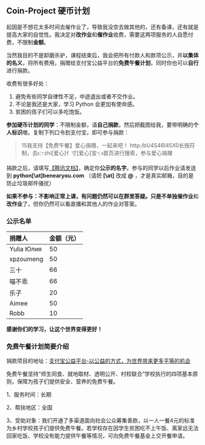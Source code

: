 ## Coin-Project 硬币计划

起因是不想花太多时间去催作业了，导致我没空去做其他的，还有备课，还有就是提高大家的自觉性。我决定对**改作业**和**催作业**收费，需要这两项服务的人自愿付费，不限制**金额**。

当然我目的不是卸磨杀驴，课程结束后，我会把所有付款人和款项公示，并**以集体的名义**，将所有费用，捐赠给支付宝公益平台的**免费午餐计划**，同时你也可以**自行**进行捐款。

收费有很多好处：

1. 避免有些同学自律性不足，中途退出或者不交作业。
2. 不论是我还是大家，学习 Python 会更加有使命感。
3. 贫困的孩子们可以多吃饱饭。

**参加硬币计划的同学**：不限制金额，请**自己捐款**，然后把截图给我，要带明确的**个人标识**嗷。复制下列口令到支付宝，即可参与捐款：

> 15我支持【免费午餐】爱心捐赠，一起来吧！ http:/bU4S46I45X0长按苻制，去👉zhi[爱心]亻寸[爱心]宝👈首页进行搜索，参与爱心捐赠

捐款之后，请填写[【腾讯文档】](https://docs.qq.com/form/page/DUk92eGdycGZzVXlr?_w_tencentdocx_form=1)，确定你**公示的名字**。参与的同学以后作业请发送到 **python[\at]benearyou.com** （请把 **[\at]** 改成 **@** ，才是真实邮箱，目的是防止垃圾邮件骚扰）



**如果不参与：**不影响正常上课，有问题仍然可以在群里答疑。只是不单独**催作业**和**改作业**了，但你仍然可以看直播和其他人的作业对答案。


### 公示名单

| 捐赠人     | 金额（元） |
| :--------- | ---------- |
| Yulia Юлия | 50         |
| xpzoumeng  | 50         |
| 三十       | 66         |
| 喵不乖     | 66         |
| 乐子       | 20         |
| Aimee      | 50         |
| Robb       | 10         |

**感谢你们的学习，让这个世界变得更好！**

### 免费午餐计划简要介绍

捐款项目的地址：[支付宝公益平台-以公益的方式，为世界带来更多平等的机会](https://love.alipay.com/donate/itemDetail.htm?name=2014010616214122130)

免费午餐坚持“师生同食、就地取材、透明公开、村校联合”学校执行的四项基本原则，保障为孩子们提供安全、营养的免费午餐。

1、服务时间：长期

2、帮扶地区：全国

3、受助对象：我们开通了多渠道面向社会公众筹集善款，以一人一餐4元的标准为乡村学校孩子们提供免费午餐。若学校存在因学生贫困吃不上午饭、离家远无法回家吃饭、学校没有能力提供午餐等情况，可向免费午餐基金上交开餐申请。